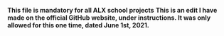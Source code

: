 **This file is mandatory for all ALX school projects**
**This is an edit I have made on the official GitHub website, under instructions. It was only allowed for this one time, dated June 1st, 2021.**
